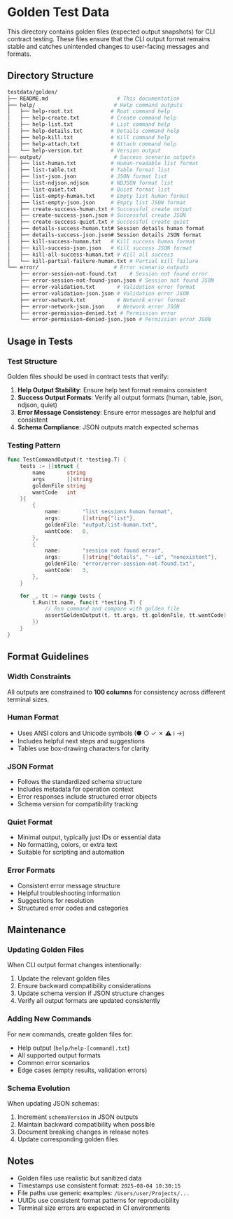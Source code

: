 # Golden Test Data

This directory contains golden files (expected output snapshots) for CLI contract testing. These files ensure that the CLI output format remains stable and catches unintended changes to user-facing messages and formats.

## Directory Structure

```bash
testdata/golden/
├── README.md                      # This documentation
├── help/                         # Help command outputs
│   ├── help-root.txt            # Root command help
│   ├── help-create.txt          # Create command help
│   ├── help-list.txt            # List command help
│   ├── help-details.txt         # Details command help
│   ├── help-kill.txt            # Kill command help
│   ├── help-attach.txt          # Attach command help
│   └── help-version.txt         # Version output
├── output/                       # Success scenario outputs
│   ├── list-human.txt           # Human-readable list format
│   ├── list-table.txt           # Table format list
│   ├── list-json.json           # JSON format list
│   ├── list-ndjson.ndjson       # NDJSON format list
│   ├── list-quiet.txt           # Quiet format list
│   ├── list-empty-human.txt     # Empty list human format
│   ├── list-empty-json.json     # Empty list JSON format
│   ├── create-success-human.txt # Successful create output
│   ├── create-success-json.json # Successful create JSON
│   ├── create-success-quiet.txt # Successful create quiet
│   ├── details-success-human.txt# Session details human format
│   ├── details-success-json.json# Session details JSON format
│   ├── kill-success-human.txt   # Kill success human format
│   ├── kill-success-json.json   # Kill success JSON format
│   ├── kill-all-success-human.txt # Kill all success
│   └── kill-partial-failure-human.txt # Partial kill failure
└── error/                        # Error scenario outputs
    ├── error-session-not-found.txt    # Session not found error
    ├── error-session-not-found-json.json # Session not found JSON
    ├── error-validation.txt       # Validation error format
    ├── error-validation-json.json # Validation error JSON
    ├── error-network.txt          # Network error format
    ├── error-network-json.json    # Network error JSON
    ├── error-permission-denied.txt # Permission error
    └── error-permission-denied-json.json # Permission error JSON
```

## Usage in Tests

### Test Structure

Golden files should be used in contract tests that verify:

1. **Help Output Stability**: Ensure help text format remains consistent
2. **Success Output Formats**: Verify all output formats (human, table, json, ndjson, quiet)
3. **Error Message Consistency**: Ensure error messages are helpful and consistent
4. **Schema Compliance**: JSON outputs match expected schemas

### Testing Pattern

```go
func TestCommandOutput(t *testing.T) {
    tests := []struct {
        name       string
        args       []string
        goldenFile string
        wantCode   int
    }{
        {
            name:       "list sessions human format",
            args:       []string{"list"},
            goldenFile: "output/list-human.txt",
            wantCode:   0,
        },
        {
            name:       "session not found error",
            args:       []string{"details", "--id", "nonexistent"},
            goldenFile: "error/error-session-not-found.txt",
            wantCode:   3,
        },
    }

    for _, tt := range tests {
        t.Run(tt.name, func(t *testing.T) {
            // Run command and compare with golden file
            assertGoldenOutput(t, tt.args, tt.goldenFile, tt.wantCode)
        })
    }
}
```

## Format Guidelines

### Width Constraints

All outputs are constrained to **100 columns** for consistency across different terminal sizes.

### Human Format

- Uses ANSI colors and Unicode symbols (● ○ ✓ ✗ ⚠ ℹ →)
- Includes helpful next steps and suggestions
- Tables use box-drawing characters for clarity

### JSON Format

- Follows the standardized schema structure
- Includes metadata for operation context
- Error responses include structured error objects
- Schema version for compatibility tracking

### Quiet Format

- Minimal output, typically just IDs or essential data
- No formatting, colors, or extra text
- Suitable for scripting and automation

### Error Formats

- Consistent error message structure
- Helpful troubleshooting information
- Suggestions for resolution
- Structured error codes and categories

## Maintenance

### Updating Golden Files

When CLI output format changes intentionally:

1. Update the relevant golden files
2. Ensure backward compatibility considerations
3. Update schema version if JSON structure changes
4. Verify all output formats are updated consistently

### Adding New Commands

For new commands, create golden files for:

- Help output (`help/help-[command].txt`)
- All supported output formats
- Common error scenarios
- Edge cases (empty results, validation errors)

### Schema Evolution

When updating JSON schemas:

1. Increment `schemaVersion` in JSON outputs
2. Maintain backward compatibility when possible
3. Document breaking changes in release notes
4. Update corresponding golden files

## Notes

- Golden files use realistic but sanitized data
- Timestamps use consistent format: `2025-08-04 10:30:15`
- File paths use generic examples: `/Users/user/Projects/...`
- UUIDs use consistent format patterns for reproducibility
- Terminal size errors are expected in CI environments
